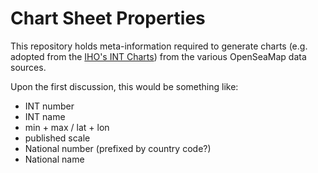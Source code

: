 # Chart Sheet Properties

This repository holds meta-information required to generate charts (e.g. adopted from the [IHO's INT Charts](http://www.iho.int/srv1/index.php?option=com_content&view=article&id=312&lang=en)) from the various OpenSeaMap data sources.

Upon the first discussion, this would be something like:

* INT number
* INT name
* min + max / lat + lon
* published scale
* National number (prefixed by country code?)
* National name
